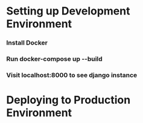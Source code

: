 # Setting up Development Environment

### Install Docker

### Run docker-compose up --build

### Visit localhost:8000 to see django instance

# Deploying to Production Environment
